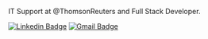 IT Support at @ThomsonReuters and Full Stack Developer.

[![Linkedin Badge](https://img.shields.io/badge/-Arturo20Burigo-00875f?style=flat-square&logo=Linkedin&logoColor=white&link=https://www.linkedin.com/in/arturoburigo/)](https://www.linkedin.com/in/arturoburigo/) 
[![Gmail Badge](https://img.shields.io/badge/-burigoarturo3@gmail.com-00875f?style=flat-square&logo=Gmail&logoColor=white&link=mailto:burigoarturo3@gmail.com)](mailto:burigoarturo3@gmail.com)

